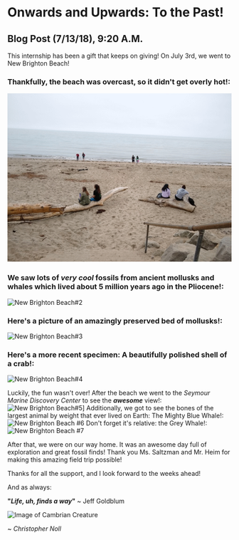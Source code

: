 # Onwards and Upwards: To the Past!

## Blog Post (7/13/18), 9:20 A.M.

  This internship has been a gift that keeps on giving! On July 3rd, we went to New Brighton Beach!

### Thankfully, the beach was overcast, so it didn't get overly hot!:
![New Brighton Beach Picture#1](assets/markdown-img-paste-20180713093906286.png)

### We saw lots of ***very cool*** fossils from ancient mollusks and whales which lived about 5 million years ago in the Pliocene!:
![New Brighton Beach#2](assets/markdown-img-paste-2018071309473416.png)
### Here's a picture of an amazingly preserved bed of mollusks!:
![New Brighton Beach#3](assets/markdown-img-paste-20180713094932182.png)
### Here's a more recent specimen: A beautifully polished shell of a crab!:
![New Brighton Beach#4](assets/markdown-img-paste-20180713095434519.png)

Luckily, the fun wasn't over! After the beach we went to the *Seymour Marine Discovery Center* to see the ***awesome*** view!:
![New Brighton Beach#5](assets/markdown-img-paste-20180713095707540.png)]
Additionally, we got to see the bones of the largest animal by weight that ever lived on Earth: The Mighty Blue Whale!:
![New Brighton Beach #6](assets/markdown-img-paste-20180713095934737.png)
Don't forget it's relative: the Grey Whale!:
![New Brighton Beach #7](assets/markdown-img-paste-20180713100550245.png)

After that, we were on our way home. It was an awesome day full of exploration and great fossil finds! Thank you Ms. Saltzman and Mr. Heim for making this amazing field trip possible!

Thanks for all the support, and I look forward to the weeks ahead!

And as always:

**"*Life, uh, finds a way*"** ~ Jeff Goldblum

![Image of Cambrian Creature](http://78.media.tumblr.com/6401b106bf2a30f9b9fbf3bfbbf3724c/tumblr_mimifpOfeY1rxyvj1o1_400.gif)

~ *Christopher Noll*
